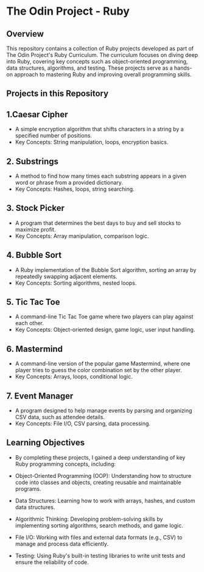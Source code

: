# The Odin Project - Ruby

## Overview

This repository contains a collection of Ruby projects developed as part of The Odin Project's Ruby Curriculum. The curriculum focuses on diving deep into Ruby, covering key concepts such as object-oriented programming, data structures, algorithms, and testing. These projects serve as a hands-on approach to mastering Ruby and improving overall programming skills.

## Projects in this Repository

## 1.Caesar Cipher

* A simple encryption algorithm that shifts characters in a string by a specified number of positions.
* Key Concepts: String manipulation, loops, encryption basics.

## 2. Substrings

* A method to find how many times each substring appears in a given word or phrase from a provided dictionary.
* Key Concepts: Hashes, loops, string searching.

## 3. Stock Picker

* A program that determines the best days to buy and sell stocks to maximize profit.
* Key Concepts: Array manipulation, comparison logic.

## 4. Bubble Sort

* A Ruby implementation of the Bubble Sort algorithm, sorting an array by repeatedly swapping adjacent elements.
* Key Concepts: Sorting algorithms, nested loops.

## 5. Tic Tac Toe

* A command-line Tic Tac Toe game where two players can play against each other.
* Key Concepts: Object-oriented design, game logic, user input handling.

## 6. Mastermind

* A command-line version of the popular game Mastermind, where one player tries to guess the color combination set by the other player.
* Key Concepts: Arrays, loops, conditional logic.

## 7. Event Manager

* A program designed to help manage events by parsing and organizing CSV data, such as attendee details.
* Key Concepts: File I/O, CSV parsing, data processing.

## Learning Objectives

* By completing these projects, I gained a deep understanding of key Ruby programming concepts, including:

* Object-Oriented Programming (OOP): Understanding how to structure code into classes and objects, creating reusable and maintainable programs.

* Data Structures: Learning how to work with arrays, hashes, and custom data structures.

* Algorithmic Thinking: Developing problem-solving skills by implementing sorting algorithms, search methods, and game logic.
  
* File I/O: Working with files and external data formats (e.g., CSV) to manage and process data efficiently.

* Testing: Using Ruby's built-in testing libraries to write unit tests and ensure the reliability of code.
